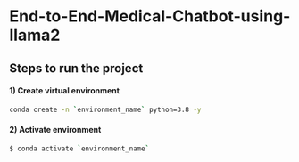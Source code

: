 # End-to-End-Medical-Chatbot-using-llama2

## Steps to run the project

#### 1) Create virtual environment 
```bash
conda create -n `environment_name` python=3.8 -y
```

#### 2) Activate environment 
```bash
$ conda activate `environment_name`
```